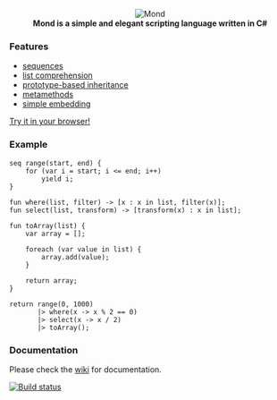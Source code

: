 <p align="center"><img src="http://i.imgur.com/5oL2kVC.png" alt="Mond"/>
<br><b>Mond is a simple and elegant scripting language written in C#</b></p>

### Features
* [sequences](https://github.com/Rohansi/Mond/wiki/Sequences)
* [list comprehension](https://github.com/Rohansi/Mond/wiki/List-Comprehension)
* [prototype-based inheritance](https://github.com/Rohansi/Mond/wiki/Prototypes)
* [metamethods](https://github.com/Rohansi/Mond/wiki/Metamethods)
* [simple embedding](https://github.com/Rohansi/Mond/wiki/Basic-Usage)

[Try it in your browser!](https://fpp.literallybrian.com/mond/)

### Example
```
seq range(start, end) {
    for (var i = start; i <= end; i++)
        yield i;
}

fun where(list, filter) -> [x : x in list, filter(x)];
fun select(list, transform) -> [transform(x) : x in list];

fun toArray(list) {
    var array = [];

    foreach (var value in list) {
        array.add(value);
    }

    return array;
}

return range(0, 1000)
       |> where(x -> x % 2 == 0)
       |> select(x -> x / 2)
       |> toArray();
```
### Documentation
Please check the [wiki](https://github.com/Rohansi/Mond/wiki) for documentation.

[![Build status](https://ci.appveyor.com/api/projects/status/di5tqqt73bu6aire)](https://ci.appveyor.com/project/Rohansi/mond)
